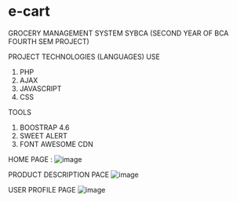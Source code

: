 # e-cart
GROCERY MANAGEMENT SYSTEM SYBCA (SECOND YEAR OF BCA FOURTH SEM PROJECT)

PROJECT TECHNOLOGIES (LANGUAGES) USE
1. PHP
2. AJAX
3. JAVASCRIPT
4. CSS

TOOLS
1. BOOSTRAP 4.6
2. SWEET ALERT
3. FONT AWESOME CDN

HOME PAGE : 
![image](https://user-images.githubusercontent.com/111139558/184530285-03dd3281-cb7b-40f9-9ddf-b35a8b5b6209.png)

PRODUCT DESCRIPTION PACE
![image](https://user-images.githubusercontent.com/111139558/184530290-bc89e60f-e0ec-4c4c-a7ec-75ae37a9ff8c.png)

USER PROFILE PAGE
![image](https://user-images.githubusercontent.com/111139558/184530305-3105523c-d9e3-4c28-9904-d292552ffe99.png)
